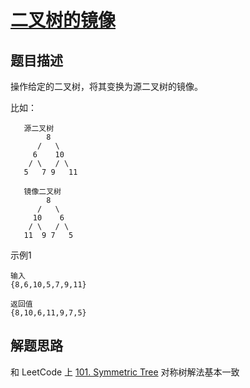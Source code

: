 # [二叉树的镜像](https://www.nowcoder.com/practice/a9d0ecbacef9410ca97463e4a5c83be7?tpId=13&tqId=11171&rp=1&ru=%2Fta%2Fcoding-interviews&qru=%2Fta%2Fcoding-interviews%2Fquestion-ranking&tab=answerKey)

## 题目描述

操作给定的二叉树，将其变换为源二叉树的镜像。

比如：

```
   源二叉树
        8
      /   \
     6    10
    / \   / \
   5   7 9   11

   镜像二叉树
        8
      /   \
     10    6
    / \   / \
   11  9 7   5
```

示例1

```
输入
{8,6,10,5,7,9,11}

返回值
{8,10,6,11,9,7,5}
```

## 解题思路

和 LeetCode 上 [101. Symmetric Tree](https://github.com/rosenlo/notes/tree/master/arithmetic/leetcode/topics/0101.SymmetricTree) 对称树解法基本一致
